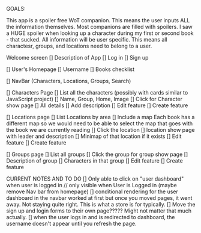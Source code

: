 GOALS:

This app is a spoiler free WoT companion. This means the user inputs ALL the information themselves. Most companions are filled with spoilers. I saw a HUGE spoiler when looking up a character during my first or second book - that sucked. All information will be user specific.
This means all charactesr, groups, and locations need to belong to a user.

Welcome screen
    [] Description of App
    [] Log in
    [] Sign up

[] User's Homepage
    [] Username
    [] Books checklist

[] NavBar (Characters, Locations, Groups, Search)

[] Characters Page
    [] List all the characters (possibly with cards similar to JavaScript project)
        [] Name, Group, Home, Image
        [] Click for Character show page
            [] All details
            [] Add description
            [] Edit feature
            [] Create feature

[] Locations page
    [] List Locations by area
    [] Include a map
        Each book has a different map so we would need to be able to select the map that goes with the book we are currently reading
    [] Click the location 
        [] location show page with leader and description
        [] Minimap of that location if it exists
        [] Edit feature
        [] Create feature

[] Groups page
    [] List all groups
    [] Click the group for group show page
        [] Description of group
        [] Characters in that group
        [] Edit feature
        [] Create feature



CURRENT NOTES AND TO DO
[] Only able to click on "user dashboard" when user is logged in // only visible when User is Logged in (maybe remove Nav bar from homepage)
    [] conditional rendering for the user dashboard in the navbar worked at first but once you moved pages, it went away. Not staying quite right. This is what a store is for typically. 
[] Move the sign up and login forms to their own page????? Might not matter that much actually.
[] when the user logs in and is redirected to dashboard, the username doesn't appear until you refresh the page.
